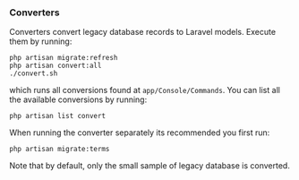 ### Converters

Converters convert legacy database records to Laravel models. Execute them by running:
    
    php artisan migrate:refresh
    php artisan convert:all
    ./convert.sh
    
which runs all conversions found at ```app/Console/Commands```. You can list all the available conversions by running:

    php artisan list convert

When running the converter separately its recommended you first run:

    php artisan migrate:terms

Note that by default, only the small sample of legacy database is converted.